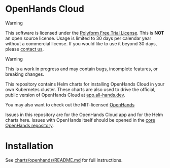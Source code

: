 # OpenHands Cloud
> [!WARNING]
> This software is licensed under the [Polyform Free Trial License](./LICENSE). This is **NOT** an open source license. Usage is limited to 30 days per calendar year without a commercial license. If you would like to use it beyond 30 days, please [contact us](https://www.all-hands.dev/contact).

> [!WARNING]
> This is a work in progress and may contain bugs, incomplete features, or breaking changes.

This repository contains Helm charts for installing OpenHands Cloud
in your own Kubernetes cluster. These charts are also used to drive
the official, public version of OpenHands Cloud at
[app.all-hands.dev](https://app.all-hands.dev).

You may also want to check out the MIT-licensed [OpenHands](https://github.com/OpenHands/OpenHands)

Issues in this repository are for the OpenHands Cloud app and
for the Helm charts here. Issues with OpenHands itself should be
opened in the [core OpenHands repository](github.com/OpenHands/OpenHands).

# Installation

See [charts/openhands/README.md](./charts/openhands/README.md) for
full instructions.
